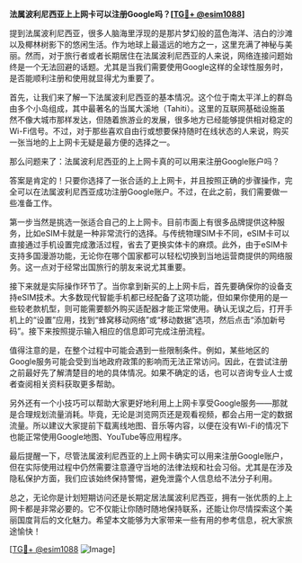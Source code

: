 **法属波利尼西亚上上网卡可以注册Google吗？[[TG💪+ @esim1088](https://t.me/s/esim1088)]**

提到法属波利尼西亚，很多人脑海里浮现的是那片梦幻般的蓝色海洋、洁白的沙滩以及椰林树影下的悠闲生活。作为地球上最遥远的地方之一，这里充满了神秘与美丽。然而，对于旅行者或者长期居住在法属波利尼西亚的人来说，网络连接问题始终是一个无法回避的话题。尤其是当我们需要使用Google这样的全球性服务时，是否能顺利注册和使用就显得尤为重要了。

首先，让我们来了解一下法属波利尼西亚的基本情况。这个位于南太平洋上的群岛由多个小岛组成，其中最著名的当属大溪地（Tahiti）。这里的互联网基础设施虽然不像大城市那样发达，但随着旅游业的发展，很多地方已经能够提供相对稳定的Wi-Fi信号。不过，对于那些喜欢自由行或想要保持随时在线状态的人来说，购买一张当地的上上网卡无疑是最方便的选择之一。

那么问题来了：法属波利尼西亚的上上网卡真的可以用来注册Google账户吗？

答案是肯定的！只要你选择了一张合适的上上网卡，并且按照正确的步骤操作，完全可以在法属波利尼西亚成功注册Google账户。不过，在此之前，我们需要做一些准备工作。

第一步当然是挑选一张适合自己的上上网卡。目前市面上有很多品牌提供这种服务，比如eSIM卡就是一种非常流行的选择。与传统物理SIM卡不同，eSIM卡可以直接通过手机设置完成激活过程，省去了更换实体卡的麻烦。此外，由于eSIM卡支持多国漫游功能，无论你在哪个国家都可以轻松切换到当地运营商提供的网络服务。这一点对于经常出国旅行的朋友来说尤其重要。

接下来就是实际操作环节了。当你拿到新买的上上网卡后，首先要确保你的设备支持eSIM技术。大多数现代智能手机都已经配备了这项功能，但如果你使用的是一些较老款机型，则可能需要额外购买适配器才能正常使用。确认无误之后，打开手机上的“设置”应用，找到“蜂窝移动网络”或“移动数据”选项，然后点击“添加新号码”。接下来按照提示输入相应的信息即可完成注册流程。

值得注意的是，在整个过程中可能会遇到一些限制条件。例如，某些地区的Google服务可能会受到当地政府政策的影响而无法正常访问。因此，在尝试注册之前最好先了解清楚目的地的具体情况。如果不确定的话，也可以咨询专业人士或者查阅相关资料获取更多帮助。

另外还有一个小技巧可以帮助大家更好地利用上上网卡享受Google服务——那就是合理规划流量消耗。毕竟，无论是浏览网页还是观看视频，都会占用一定的数据流量。所以建议大家提前下载离线地图、音乐等内容，以便在没有Wi-Fi的情况下也能正常使用Google地图、YouTube等应用程序。

最后提醒一下，尽管法属波利尼西亚的上上网卡确实可以用来注册Google账户，但在实际使用过程中仍然需要注意遵守当地的法律法规和社会习俗。尤其是在涉及隐私保护方面，我们应该始终保持警惕，避免泄露个人信息给不法分子利用。

总之，无论你是计划短期访问还是长期定居法属波利尼西亚，拥有一张优质的上上网卡都是非常必要的。它不仅能让你随时随地保持联系，还能让你尽情探索这个美丽国度背后的文化魅力。希望本文能够为大家带来一些有用的参考信息，祝大家旅途愉快！

[[TG💪+ @esim1088](https://t.me/s/esim1088) ![Image](https://i.postimg.cc/4NQfJmqS/Snipaste-2025-05-13-00-14-12.png)]